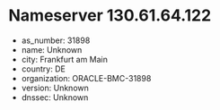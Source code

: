# Nameserver 130.61.64.122

* as_number: 31898
* name: Unknown
* city: Frankfurt am Main
* country: DE
* organization: ORACLE-BMC-31898
* version: Unknown
* dnssec: Unknown
